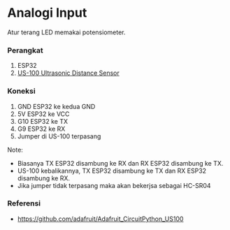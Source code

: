 # Analogi Input

Atur terang LED memakai potensiometer.


### Perangkat

1. ESP32
2. [US-100 Ultrasonic Distance Sensor](https://www.adafruit.com/product/4019)


### Koneksi

1. GND ESP32 ke kedua GND
2. 5V ESP32 ke VCC
3. G10 ESP32 ke TX
4. G9 ESP32 ke RX
5. Jumper di US-100 terpasang

Note: 
* Biasanya TX ESP32 disambung ke RX dan RX ESP32 disambung ke TX.
* US-100 kebalikannya, TX ESP32 disambung ke TX dan RX ESP32 disambung ke RX.
* Jika jumper tidak terpasang maka akan bekerjsa sebagai HC-SR04


### Referensi

* https://github.com/adafruit/Adafruit_CircuitPython_US100
